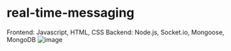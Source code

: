 # real-time-messaging
Frontend: Javascript, HTML, CSS
Backend: Node.js, Socket.io, Mongoose, MongoDB
![image](https://github.com/nayeemazad/real-time-messaging/assets/26441323/9b967d77-23f2-4f8d-9671-2171717a5359)
